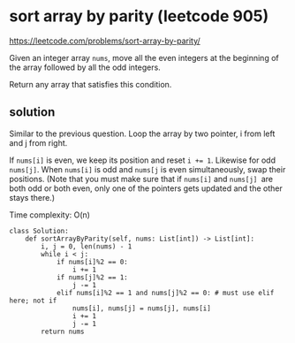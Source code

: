 # sort array by parity (leetcode 905)

https://leetcode.com/problems/sort-array-by-parity/

Given an integer array `nums`, move all the even integers at the beginning of the array followed by all the odd integers.

Return any array that satisfies this condition.

## solution

Similar to the previous question. Loop the array by two pointer, i from left and j from right.

If `nums[i]` is even, we keep its position and reset `i += 1`. Likewise for odd `nums[j]`. 
When `nums[i]` is odd and `nums[j` is even simultaneously, swap their positions.
(Note that you must make sure that if `nums[i]` and `nums[j] `are both odd or both even,
only one of the pointers gets updated and the other stays there.)

Time complexity: O(n)

```
class Solution:
    def sortArrayByParity(self, nums: List[int]) -> List[int]:
        i, j = 0, len(nums) - 1
        while i < j:
            if nums[i]%2 == 0:
                i += 1
            if nums[j]%2 == 1:
                j -= 1
            elif nums[i]%2 == 1 and nums[j]%2 == 0: # must use elif here; not if
                nums[i], nums[j] = nums[j], nums[i]
                i += 1
                j -= 1
        return nums
```
